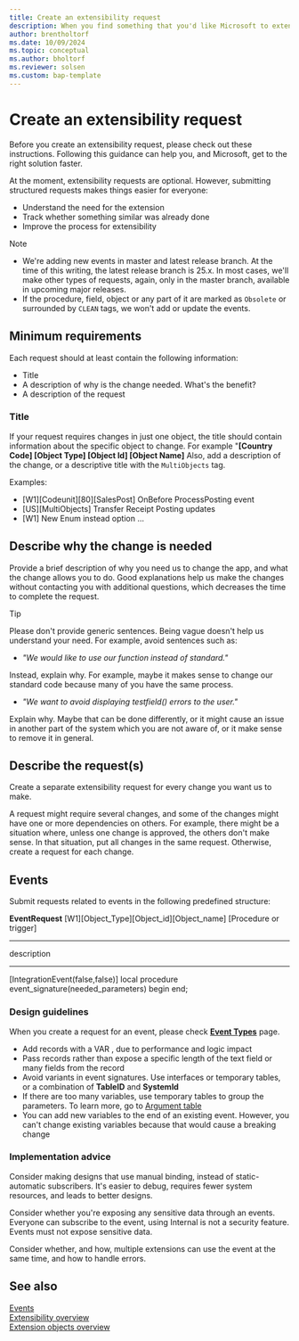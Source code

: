 ```yaml
---
title: Create an extensibility request
description: When you find something that you'd like Microsoft to extend, you can ask us to do just that. This article explains how.
author: brentholtorf
ms.date: 10/09/2024
ms.topic: conceptual
ms.author: bholtorf
ms.reviewer: solsen
ms.custom: bap-template
---
```

# Create an extensibility request

Before you create an extensibility request, please check out these instructions. Following this guidance can help you, and Microsoft, get to the right solution faster.

At the moment, extensibility requests are optional. However, submitting structured requests makes things easier for everyone:

* Understand the need for the extension
* Track whether something similar was already done
* Improve the process for extensibility

> [!NOTE]
>
> * We're adding new events in master and latest release branch. At the time of this writing, the latest release branch is 25.x. In most cases, we'll make other types of requests, again, only in the master branch, available in upcoming major releases.
> * If the procedure, field, object or any part of it are marked as `Obsolete` or surrounded by `CLEAN` tags, we won't add or update the events.

## Minimum requirements

Each request should at least contain the following information:

* Title
* A description of why is the change needed. What's the benefit?
* A description of the request

### Title

If your request requires changes in just one object, the title should contain information about the specific object to change. For example "**[Country Code] [Object Type] [Object Id] [Object Name]** Also, add a description of the change, or a descriptive title with the `MultiObjects` tag.

Examples:

* [W1][Codeunit][80][SalesPost] OnBefore ProcessPosting event
* [US][MultiObjects] Transfer Receipt Posting updates
* [W1] New Enum instead option ...

## Describe why the change is needed

Provide a brief description of why you need us to change the app, and what the change allows you to do. Good explanations help us make the changes without contacting you with additional questions, which decreases the time to complete the request.

> [!TIP]
> Please don't provide generic sentences. Being vague doesn't help us understand your need. For example, avoid sentences such as:
> 
> * *"We would like to use our function instead of standard."*
>
> Instead, explain why. For example, maybe it makes sense to change our standard code because many of you have the same process.
>
> * *"We want to avoid displaying testfield() errors to the user."*
>
> Explain why. Maybe that can be done differently, or it might cause an issue in another part of the system which you are not aware of, or it make sense to remove it in general. <!--This seems to mix our concerns with theirs.-->

## Describe the request(s)

Create a separate extensibility request for every change you want us to make.

A request might require several changes, and some of the changes might have one or more dependencies on others. For example, there might be a situation where, unless one change is approved, the others don't make sense. In that situation, put all changes in the same request. Otherwise, create a request for each change.

## Events

Submit requests related to events in the following predefined structure:

<!--ask Marko to verify this snippit-->

**EventRequest** 
[W1][Object_Type][Object_id][Object_name]
[Procedure or trigger]
___
description
___
[IntegrationEvent(false,false)]
local procedure event_signature(needed_parameters)
begin
end;

### Design guidelines

When you create a request for an event, please check **[Event Types](Types%20of%20Events.md)** page. <!--what are they looking for? Whether one already exists, maybe?-->

* Add records with a VAR <!--function?-->, due to performance and logic impact
* Pass records rather than expose a specific length of the text field or many fields from the record
* Avoid variants in event signatures. Use interfaces or temporary tables, or a combination of **TableID** and **SystemId**
* If there are too many variables, use temporary tables to group the parameters. To learn more, go to [Argument table](https://alguidelines.dev/docs/navpatterns/patterns/argument-table/)
* You can add new variables to the end of an existing event. However, you can't change existing variables because that would cause a breaking change

### Implementation advice

Consider making designs that use manual binding, instead of static-automatic subscribers. It's easier to debug, requires fewer system resources, and leads to better designs.

Consider whether you're exposing any sensitive data through an events. Everyone can subscribe to the event, using Internal is not a security feature. <!--Not sure what Internal is--> Events must not expose sensitive data.

Consider whether, and how, multiple extensions can use the event at the same time, and how to handle errors.

<style>
r { color: Red }
o { color: Orange }
</style>

## See also

[Events](types-of-events-for-extensibility.md)  
[Extensibility overview](devenv-extensibility-overview.md)  
[Extension objects overview](devenv-extension-object-overview.md)  